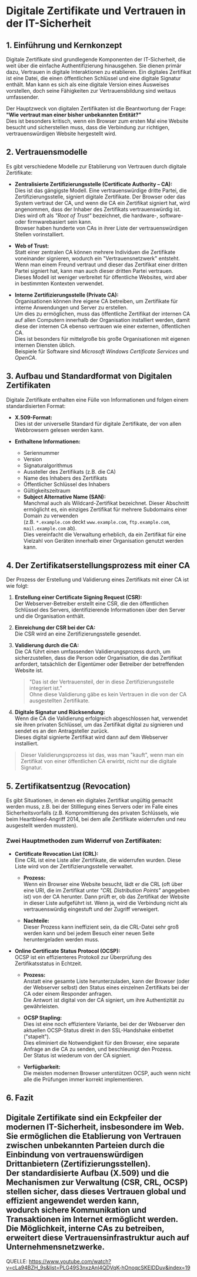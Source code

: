 # Digitale Zertifikate und Vertrauen in der IT-Sicherheit

## 1. Einführung und Kernkonzept

Digitale Zertifikate sind grundlegende Komponenten der IT-Sicherheit, die weit über die einfache Authentifizierung hinausgehen. Sie dienen primär dazu, Vertrauen in digitale Interaktionen zu etablieren. Ein digitales Zertifikat ist eine Datei, die einen öffentlichen Schlüssel und eine digitale Signatur enthält. Man kann es sich als eine digitale Version eines Ausweises vorstellen, doch seine Fähigkeiten zur Vertrauensbildung sind weitaus umfassender.

Der Hauptzweck von digitalen Zertifikaten ist die Beantwortung der Frage:  
**"Wie vertraut man einer bisher unbekannten Entität?"**  
Dies ist besonders kritisch, wenn ein Browser zum ersten Mal eine Website besucht und sicherstellen muss, dass die Verbindung zur richtigen, vertrauenswürdigen Website hergestellt wird.

## 2. Vertrauensmodelle

Es gibt verschiedene Modelle zur Etablierung von Vertrauen durch digitale Zertifikate:

- **Zentralisierte Zertifizierungsstelle (Certificate Authority – CA):**  
  Dies ist das gängigste Modell. Eine vertrauenswürdige dritte Partei, die Zertifizierungsstelle, signiert digitale Zertifikate. Der Browser oder das System vertraut der CA, und wenn die CA ein Zertifikat signiert hat, wird angenommen, dass der Inhaber des Zertifikats vertrauenswürdig ist.  
  Dies wird oft als *"Root of Trust"* bezeichnet, die hardware-, software- oder firmwarebasiert sein kann.  
  Browser haben hunderte von CAs in ihrer Liste der vertrauenswürdigen Stellen vorinstalliert.

- **Web of Trust:**  
  Statt einer zentralen CA können mehrere Individuen die Zertifikate voneinander signieren, wodurch ein "Vertrauensnetzwerk" entsteht. Wenn man einem Freund vertraut und dieser das Zertifikat einer dritten Partei signiert hat, kann man auch dieser dritten Partei vertrauen.  
  Dieses Modell ist weniger verbreitet für öffentliche Websites, wird aber in bestimmten Kontexten verwendet.

- **Interne Zertifizierungsstelle (Private CA):**  
  Organisationen können ihre eigene CA betreiben, um Zertifikate für interne Anwendungen und Server zu erstellen.  
  Um dies zu ermöglichen, muss das öffentliche Zertifikat der internen CA auf allen Computern innerhalb der Organisation installiert werden, damit diese der internen CA ebenso vertrauen wie einer externen, öffentlichen CA.  
  Dies ist besonders für mittelgroße bis große Organisationen mit eigenen internen Diensten üblich.  
  Beispiele für Software sind *Microsoft Windows Certificate Services* und *OpenCA*.

## 3. Aufbau und Standardformat von Digitalen Zertifikaten

Digitale Zertifikate enthalten eine Fülle von Informationen und folgen einem standardisierten Format:

- **X.509-Format:**  
  Dies ist der universelle Standard für digitale Zertifikate, der von allen Webbrowsern gelesen werden kann.

- **Enthaltene Informationen:**  
  - Seriennummer  
  - Version  
  - Signaturalgorithmus  
  - Aussteller des Zertifikats (z.B. die CA)  
  - Name des Inhabers des Zertifikats  
  - Öffentlicher Schlüssel des Inhabers  
  - Gültigkeitszeitraum  
  - **Subject Alternative Name (SAN):**  
    Manchmal auch als Wildcard-Zertifikat bezeichnet. Dieser Abschnitt ermöglicht es, ein einziges Zertifikat für mehrere Subdomains einer Domain zu verwenden  
    (z.B. `*.example.com` deckt `www.example.com`, `ftp.example.com`, `mail.example.com` ab).  
    Dies vereinfacht die Verwaltung erheblich, da ein Zertifikat für eine Vielzahl von Geräten innerhalb einer Organisation genutzt werden kann.

## 4. Der Zertifikatserstellungsprozess mit einer CA

Der Prozess der Erstellung und Validierung eines Zertifikats mit einer CA ist wie folgt:

1. **Erstellung einer Certificate Signing Request (CSR):**  
   Der Webserver-Betreiber erstellt eine CSR, die den öffentlichen Schlüssel des Servers, identifizierende Informationen über den Server und die Organisation enthält.

2. **Einreichung der CSR bei der CA:**  
   Die CSR wird an eine Zertifizierungsstelle gesendet.

3. **Validierung durch die CA:**  
   Die CA führt einen umfassenden Validierungsprozess durch, um sicherzustellen, dass die Person oder Organisation, die das Zertifikat anfordert, tatsächlich der Eigentümer oder Betreiber der betreffenden Website ist.  
   > "Das ist der Vertrauensteil, der in diese Zertifizierungsstelle integriert ist."  
   Ohne diese Validierung gäbe es kein Vertrauen in die von der CA ausgestellten Zertifikate.

4. **Digitale Signatur und Rücksendung:**  
   Wenn die CA die Validierung erfolgreich abgeschlossen hat, verwendet sie ihren privaten Schlüssel, um das Zertifikat digital zu signieren und sendet es an den Antragsteller zurück.  
   Dieses digital signierte Zertifikat wird dann auf dem Webserver installiert.

> Dieser Validierungsprozess ist das, was man "kauft", wenn man ein Zertifikat von einer öffentlichen CA erwirbt, nicht nur die digitale Signatur.

## 5. Zertifikatsentzug (Revocation)

Es gibt Situationen, in denen ein digitales Zertifikat ungültig gemacht werden muss, z.B. bei der Stilllegung eines Servers oder im Falle eines Sicherheitsvorfalls (z.B. Kompromittierung des privaten Schlüssels, wie beim Heartbleed-Angriff 2014, bei dem alle Zertifikate widerrufen und neu ausgestellt werden mussten).

### Zwei Hauptmethoden zum Widerruf von Zertifikaten:

- **Certificate Revocation List (CRL):**  
  Eine CRL ist eine Liste aller Zertifikate, die widerrufen wurden. Diese Liste wird von der Zertifizierungsstelle verwaltet.

  - **Prozess:**  
    Wenn ein Browser eine Website besucht, lädt er die CRL (oft über eine URI, die im Zertifikat unter *"CRL Distribution Points"* angegeben ist) von der CA herunter. Dann prüft er, ob das Zertifikat der Website in dieser Liste aufgeführt ist. Wenn ja, wird die Verbindung nicht als vertrauenswürdig eingestuft und der Zugriff verweigert.

  - **Nachteile:**  
    Dieser Prozess kann ineffizient sein, da die CRL-Datei sehr groß werden kann und bei jedem Besuch einer neuen Seite heruntergeladen werden muss.

- **Online Certificate Status Protocol (OCSP):**  
  OCSP ist ein effizienteres Protokoll zur Überprüfung des Zertifikatsstatus in Echtzeit.

  - **Prozess:**  
    Anstatt eine gesamte Liste herunterzuladen, kann der Browser (oder der Webserver selbst) den Status eines einzelnen Zertifikats bei der CA oder einem Responder anfragen.  
    Die Antwort ist digital von der CA signiert, um ihre Authentizität zu gewährleisten.

  - **OCSP Stapling:**  
    Dies ist eine noch effizientere Variante, bei der der Webserver den aktuellen OCSP-Status direkt in den SSL-Handshake einbettet ("stapelt").  
    Dies eliminiert die Notwendigkeit für den Browser, eine separate Anfrage an die CA zu senden, und beschleunigt den Prozess.  
    Der Status ist wiederum von der CA signiert.

  - **Verfügbarkeit:**  
    Die meisten modernen Browser unterstützen OCSP, auch wenn nicht alle die Prüfungen immer korrekt implementieren.

## 6. Fazit

Digitale Zertifikate sind ein Eckpfeiler der modernen IT-Sicherheit, insbesondere im Web.  
Sie ermöglichen die Etablierung von Vertrauen zwischen unbekannten Parteien durch die Einbindung von vertrauenswürdigen Drittanbietern (Zertifizierungsstellen).  
Der standardisierte Aufbau (X.509) und die Mechanismen zur Verwaltung (CSR, CRL, OCSP) stellen sicher, dass dieses Vertrauen global und effizient angewendet werden kann,  
wodurch sichere Kommunikation und Transaktionen im Internet ermöglicht werden.  
Die Möglichkeit, interne CAs zu betreiben, erweitert diese Vertrauensinfrastruktur auch auf Unternehmensnetzwerke.
---
QUELLE: https://www.youtube.com/watch?v=cLa94BZH_9s&list=PLG49S3nxzAnl4QDVqK-hOnoqcSKEIDDuv&index=19
